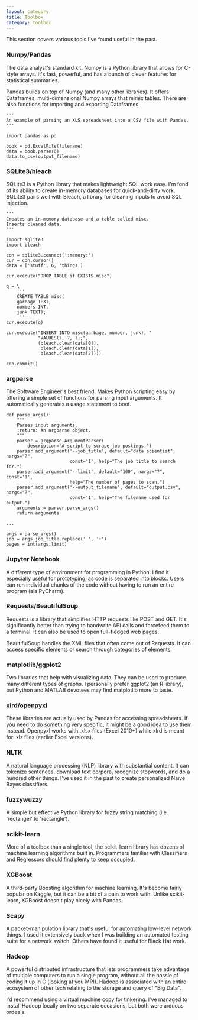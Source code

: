 ```yaml
---
layout: category
title: Toolbox
category: toolbox
---
```


This section covers various tools I've found useful in the past.

### Numpy/Pandas

The data analyst's standard kit. Numpy is a Python library that allows for C-style arrays. It's fast, powerful, and has a bunch of clever features for statistical summaries.

Pandas builds on top of Numpy (and many other libraries). It offers Dataframes, multi-dimensional Numpy arrays that mimic tables. There are also functions for importing and exporting Dataframes. 

```
'''
An example of parsing an XLS spreadsheet into a CSV file with Pandas.
'''

import pandas as pd

book = pd.ExcelFile(filename)
data = book.parse(0)
data.to_csv(output_filename)
```


### SQLite3/bleach

SQLite3 is a Python library that makes lightweight SQL work easy. I'm fond of its ability to create in-memory databases for quick-and-dirty work. SQLite3 pairs well with Bleach, a library for cleaning inputs to avoid SQL injection.

```
'''
Creates an in-memory database and a table called misc.
Inserts cleaned data.
'''

import sqlite3
import bleach

con = sqlite3.connect(':memory:')
cur = con.cursor()
data = ['stuff', 6, 'things']

cur.execute("DROP TABLE if EXISTS misc")

q = \
	'''
	CREATE TABLE misc(
	garbage TEXT,
	numbers INT,
	junk TEXT);
	'''
cur.execute(q)

cur.execute("INSERT INTO misc(garbage, number, junk), "
			"VALUES(?, ?, ?);",
			(bleach.clean(data[0]),
			 bleach.clean(data[1]),
			 bleach.clean(data[2])))

con.commit()

```


### argparse

The Software Engineer's best friend. Makes Python scripting easy by offering a simple set of functions for parsing input arguments. It automatically generates a usage statement to boot.

```
def parse_args():
    """
    Parses input arguments.
    :return: An argparse object.
    """
    parser = argparse.ArgumentParser(
        description="A script to scrape job postings.")
    parser.add_argument('--job_title', default="data scientist", nargs="?",
                        const='1', help="The job title to search for.")
    parser.add_argument('--limit', default="100", nargs="?", const='1',
                        help="The number of pages to scan.")
    parser.add_argument('--output_filename', default="output.csv", nargs="?",
                        const='1', help="The filename used for output.")
    arguments = parser.parse_args()
    return arguments

...

args = parse_args()
job = args.job_title.replace(' ', '+')
pages = int(args.limit)
```


### Jupyter Notebook

A different type of environment for programming in Python. I find it especially useful for prototyping, as code is separated into blocks. Users can run individual chunks of the code without having to run an entire program (ala PyCharm). 


### Requests/BeautifulSoup

Requests is a library that simplifies HTTP requests like POST and GET. It's significantly better than trying to handwrite API calls and forcefeed them to a terminal. It can also be used to open full-fledged web pages.

BeautifulSoup handles the XML files that often come out of Requests. It can access specific elements or search through categories of elements. 


### matplotlib/ggplot2

Two libraries that help with visualizing data. They can be used to produce many different types of graphs. I personally prefer ggplot2 (an R library), but Python and MATLAB devotees may find matplotlib more to taste.


### xlrd/openpyxl

These libraries are actually used by Pandas for accessing spreadsheets. If you need to do something very specific, it might be a good idea to use them instead. Openpyxl works with .xlsx files (Excel 2010+) while xlrd is meant for .xls files (earlier Excel versions).


### NLTK

A natural language processing (NLP) library with substantial content. It can tokenize sentences, download text corpora, recognize stopwords, and do a hundred other things. I've used it in the past to create personalized Naive Bayes classifiers.


### fuzzywuzzy

A simple but effective Python library for fuzzy string matching (i.e. 'rectangel' to 'rectangle'). 


### scikit-learn

More of a toolbox than a single tool, the scikit-learn library has dozens of machine learning algorithms built in. Programmers familiar with Classifiers and Regressors should find plenty to keep occupied.


### XGBoost

A third-party Boosting algorithm for machine learning. It's become fairly popular on Kaggle, but it can be a bit of a pain to work with. Unlike scikit-learn, XGBoost doesn't play nicely with Pandas. 


### Scapy

A packet-manipulation library that's useful for automating low-level network things. I used it extensively back when I was building an automated testing suite for a network switch. Others have found it useful for Black Hat work.


### Hadoop

A powerful distributed infrastructure that lets programmers take advantage of multiple computers to run a single program, without all the hassle of coding it up in C (looking at you MPI). Hadoop is associated with an entire ecosystem of other tech relating to the storage and query of "Big Data".

I'd recommend using a virtual machine copy for tinkering. I've managed to install Hadoop locally on two separate occasions, but both were arduous ordeals. 
